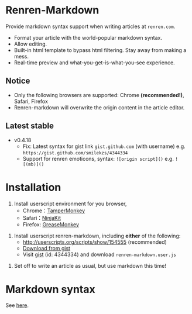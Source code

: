 # Renren-Markdown

Provide markdown syntax support when writing articles at `renren.com`.
* Format your article with the world-popular markdown syntax.
* Allow editing.
* Built-in html template to bypass html filtering. Stay away from making a mess.
* Real-time preview and what-you-get-is-what-you-see experience.

## Notice
* Only the following browsers are supported: Chrome **(recommended!)**, Safari, Firefox
* Renren-markdown will overwrite the origin content in the article editor.

## Latest stable
* v0.4.18
    * Fix: Latest syntax for gist link `gist.github.com` (with username) e.g. `https://gist.github.com/smilekzs/4344334` 
    * Support for renren emoticons, syntax: `![origin script]()` e.g. `![(mb)]()`  

# Installation

1. Install userscript environment for you browser, 
    * Chrome：[TamperMonkey][]
    * Safari：[NinjaKit][]
    * Firefox: [GreaseMonkey][]

[TamperMonkey]: https://chrome.google.com/webstore/detail/tampermonkey/dhdgffkkebhmkfjojejmpbldmpobfkfo
[NinjaKit]: http://ss-o.net/safari/extension/NinjaKit.safariextz
[GreaseMonkey]: https://addons.mozilla.org/en-US/firefox/addon/greasemonkey/

1. Install userscript renren-markdown, including **either** of the following:
    * http://userscripts.org/scripts/show/154555 (recommended)
    * [Download from gist][gist-raw]
    * Visit [gist][] (id: 4344334) and download `renren-markdown.user.js`


[gist]: https://gist.github.com/4344334
[gist-raw]: https://gist.github.com/raw/4344334/fa291916bb9f5b7c6a32d2071bd451b0744b3f7a/renren-markdown.user.js

1. Set off to write an article as usual, but use markdown this time!

# Markdown syntax
See [here](http://daringfireball.net/projects/markdown/syntax).


